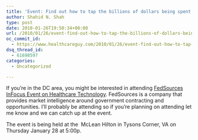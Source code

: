 ```yaml
---
title: 'Event: Find out how to tap the billions of dollars being spent by the government on healthcare technology'
author: Shahid N. Shah
type: post
date: 2010-01-26T19:50:34+00:00
url: /2010/01/26/event-find-out-how-to-tap-the-billions-of-dollars-being-spent-by-the-government-on-healthcare-technology/
oc_commit_id:
  - https://www.healthcareguy.com/2010/01/26/event-find-out-how-to-tap-the-billions-of-dollars-being-spent-by-the-government-on-healthcare-technology/1478770544
dsq_thread_id:
  - 61698597
categories:
  - Uncategorized

---
```

If you&#8217;re in the DC area, you might be interested in attending [FedSources InFocus Event on Healthcare Technology][1]. FedSources is a company that provides market intelligence around government contracting and opportunities. I&#8217;ll probably be attending so if you&#8217;re planning on attending let me know and we can catch up at the event.

The event is being held at the  McLean Hilton in Tysons Corner, VA on Thursday January 28 at 5:00p.

 [1]: http://www.fedsources.com/Services/Events/infocus_012810.aspx